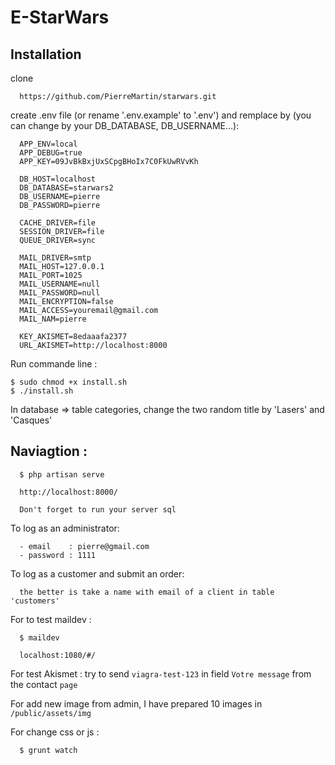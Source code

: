 # E-StarWars

## Installation

clone

      https://github.com/PierreMartin/starwars.git

create .env file (or rename '.env.example' to '.env') and remplace by (you can change by your DB_DATABASE, DB_USERNAME...):

      APP_ENV=local
      APP_DEBUG=true
      APP_KEY=09JvBkBxjUxSCpgBHoIx7C0FkUwRVvKh

      DB_HOST=localhost
      DB_DATABASE=starwars2
      DB_USERNAME=pierre
      DB_PASSWORD=pierre

      CACHE_DRIVER=file
      SESSION_DRIVER=file
      QUEUE_DRIVER=sync

      MAIL_DRIVER=smtp
      MAIL_HOST=127.0.0.1
      MAIL_PORT=1025
      MAIL_USERNAME=null
      MAIL_PASSWORD=null
      MAIL_ENCRYPTION=false
      MAIL_ACCESS=youremail@gmail.com
      MAIL_NAM=pierre

      KEY_AKISMET=8edaaafa2377
      URL_AKISMET=http://localhost:8000


Run commande line :

    $ sudo chmod +x install.sh
    $ ./install.sh

In database => table categories, change the two random title by 'Lasers' and 'Casques'


## Naviagtion :

      $ php artisan serve

      http://localhost:8000/

      Don't forget to run your server sql

To log as an administrator:

      - email    : pierre@gmail.com
      - password : 1111


To log as a customer and submit an order:

      the better is take a name with email of a client in table 'customers'


For to test maildev :

      $ maildev

      localhost:1080/#/

For test Akismet :
      try to send `viagra-test-123` in field `Votre message` from the contact `page`


For add new image from admin, I have prepared 10 images in `/public/assets/img`


For change css or js :

      $ grunt watch